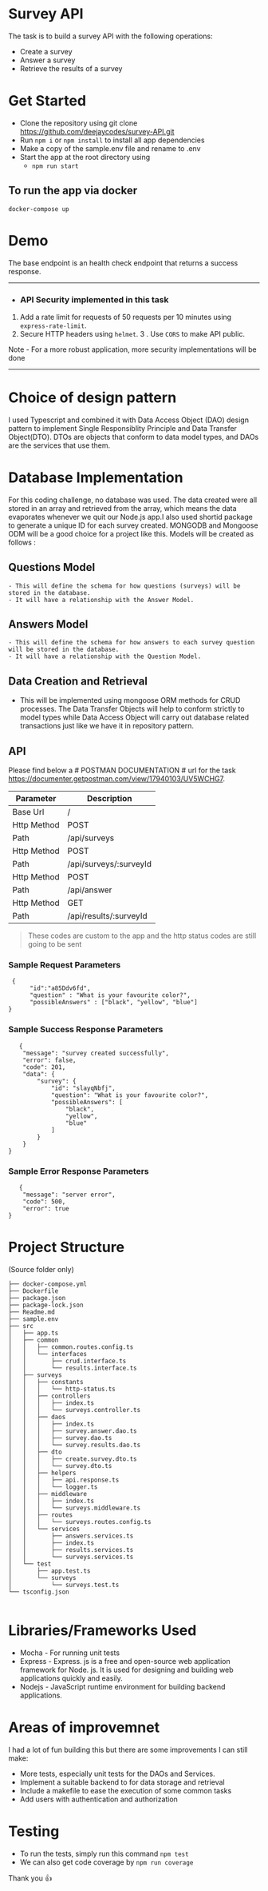 # Survey API

The task is to build a survey API with the following operations:
 - Create a survey
 - Answer a survey
 - Retrieve the results of a survey

# Get Started

- Clone the repository using git clone https://github.com/deejaycodes/survey-API.git
- Run `npm i` or `npm install` to install all app dependencies
- Make a copy of the sample.env file and rename to .env
- Start the app at the root directory using
  - `npm run start`

## To run the app via docker

```
docker-compose up

```
# Demo

The base endpoint is an health check endpoint that returns a success response.

---
- ### API Security implemented in this task

1. Add a rate limit for requests of 50 requests per 10 minutes using `express-rate-limit`.
2. Secure HTTP headers using `helmet`.
3 . Use `CORS` to make API public.

Note - For a more robust application, more security implementations will be done

---


# Choice of design pattern
I used Typescript and combined it with Data Access Object (DAO) design pattern to implement Single Responsiblity Principle and Data Transfer Object(DTO).
DTOs are objects that conform to data model types, and DAOs are the services that use them.

# Database Implementation
For this coding challenge, no database was used. The data created were all stored in an array and retrieved from the array, which means the data evaporates whenever we quit our Node.js app.I also used shortid package to generate a unique ID for each survey created.
MONGODB and Mongoose ODM will be a good choice for a project like this.
Models will be created as follows : 
 ## Questions Model 
 	- This will define the schema for how questions (surveys) will be stored in the database.
	- It will have a relationship with the Answer Model.
 ## Answers Model
 	- This will define the schema for how answers to each survey question will be stored in the database.
	- It will have a relationship with the Question Model.
	
## Data Creation and Retrieval	
 - This will be implemented using mongoose ORM methods for CRUD processes. The Data Transfer Objects will help to conform strictly to model types
 while Data Access Object will carry out database related transactions just like we have it in repository pattern.

## API

Please find below a # POSTMAN DOCUMENTATION # url for the task
<a href="https://documenter.getpostman.com/view/17940103/UV5WCHG7">https://documenter.getpostman.com/view/17940103/UV5WCHG7</a>.

| Parameter   | Description                                 |
| ----------- | ------------------------------------------- |
| Base Url    |  / 
| Http Method | POST                                        |
| Path        | /api/surveys                                |
| Http Method | POST                                        |
| Path        | /api/surveys/:surveyId                      |
| Http Method | POST                                        |
| Path        | /api/answer                                 |
| Http Method | GET                                         |
| Path        | /api/results/:surveyId                      |

> These codes are custom to the app and the http status codes are still going to be sent

### Sample Request Parameters
```
 {
	  "id":"a85Ddv6fd",
	  "question" : "What is your favourite color?",
	  "possibleAnswers" : ["black", "yellow", "blue"]
}
```

### Sample Success Response Parameters

```
   {
    "message": "survey created successfully",
    "error": false,
    "code": 201,
    "data": {
        "survey": {
            "id": "slayqNbfj",
            "question": "What is your favourite color?",
            "possibleAnswers": [
                "black",
                "yellow",
                "blue"
            ]
        }
    }
}
```

### Sample Error Response Parameters

```
   {
    "message": "server error",
    "code": 500,
    "error": true
}
```

# Project Structure
(Source folder only)

```
├── docker-compose.yml
├── Dockerfile
├── package.json
├── package-lock.json
├── Readme.md
├── sample.env
├── src
│   ├── app.ts
│   ├── common
│   │   ├── common.routes.config.ts
│   │   └── interfaces
│   │       ├── crud.interface.ts
│   │       └── results.interface.ts
│   ├── surveys
│   │   ├── constants
│   │   │   └── http-status.ts
│   │   ├── controllers
│   │   │   ├── index.ts
│   │   │   └── surveys.controller.ts
│   │   ├── daos
│   │   │   ├── index.ts
│   │   │   ├── survey.answer.dao.ts
│   │   │   ├── survey.dao.ts
│   │   │   └── survey.results.dao.ts
│   │   ├── dto
│   │   │   ├── create.survey.dto.ts
│   │   │   └── survey.dto.ts
│   │   ├── helpers
│   │   │   ├── api.response.ts
│   │   │   └── logger.ts
│   │   ├── middleware
│   │   │   ├── index.ts
│   │   │   └── surveys.middleware.ts
│   │   ├── routes
│   │   │   └── surveys.routes.config.ts
│   │   └── services
│   │       ├── answers.services.ts
│   │       ├── index.ts
│   │       ├── results.services.ts
│   │       └── surveys.services.ts
│   └── test
│       ├── app.test.ts
│       └── surveys
│           └── surveys.test.ts
└── tsconfig.json
 	
```
# Libraries/Frameworks Used

- Mocha - For running unit tests
- Express - Express. js is a free and open-source web application framework for Node. js.
 It is used for designing and building web applications quickly and easily.
- Nodejs - JavaScript runtime environment for building backend applications.
 

# Areas of improvemnet

I had a lot of fun building this but there are some improvements I can still make:

- More tests, especially  unit tests for the DAOs and Services.
- Implement a suitable backend to for data storage and retrieval
- Include a makefile to ease the execution of some common tasks
- Add users with authentication and authorization

# Testing

- To run the tests, simply run this command `npm test`
- We can also get code coverage by `npm run coverage`

Thank you 👍
